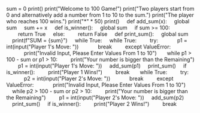 sum = 0 
print() 
print("Welcome to 100 Game!") 
print("Two players start from 0 and alternatively add a number from 1 to 10 to the sum.") 
print("The player who reaches 100 wins.") 
print("*" * 50) 
print() 
 
 
def add_sum(x): 
    global sum 
    sum += x 
 
 
def is_winner(): 
    global sum 
    if sum >= 100: 
        return True 
    else: 
        return False 
 
 
def print_sum(): 
    global sum 
    print(f"SUM = {sum}") 
 
 
while True: 
    while True: 
        try: 
            p1 = int(input("Player 1's Move: ")) 
            break 
        except ValueError: 
            print("Invalid Input, Please Enter Values From 1 to 10") 
 
    while p1 > 100 - sum or p1 > 10: 
        print("Your number is bigger than the Remaining") 
        p1 = int(input("Player 1's Move: ")) 
    add_sum(p1) 
    print_sum() 
    if is_winner(): 
        print("Player 1 Wins!") 
        break 
 
    while True: 
        try: 
            p2 = int(input("Player 2's Move: ")) 
            break 
        except ValueError: 
            print("Invalid Input, Please Enter Values From 1 to 10") 
 
    while p2 > 100 - sum or p2 > 10: 
        print("Your number is bigger than the Remaining") 
        p1 = int(input("Player 2's Move: ")) 
    add_sum(p2) 
    print_sum() 
    if is_winner(): 
        print("Player 2 Wins!") 
        break
